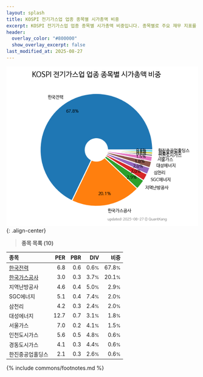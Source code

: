 ```yaml
---
layout: splash
title: KOSPI 전기가스업 업종 종목별 시가총액 비중
excerpt: KOSPI 전기가스업 업종 종목별 시가총액 비중입니다. 종목별로 주요 재무 지표를 함께 표시합니다.
header:
  overlay_color: "#800000"
  show_overlay_excerpt: false
last_modified_at: 2025-08-27
---
```



![KOSPI 전기가스업 업종 종목별 시가총액 비중](/stats/sector/images/kospi_업종_전기가스업_종목.png){: .align-center}


> **종목 목록 (10)**<a id="list"></a>

| **종목** | **PER** | **PBR** | **DIV** | **비중** |
| :------- | ------: | ------: | ------: | -------: |
| [한국전력](/015760/) | 6.8 | 0.6 | 0.6<small>%</small> | 67.8<small>%</small> |
| [한국가스공사](/036460/) | 3.0 | 0.3 | 3.7<small>%</small> | 20.1<small>%</small> |
| 지역난방공사 | 4.6 | 0.4 | 5.0<small>%</small> | 2.9<small>%</small> |
| SGC에너지 | 5.1 | 0.4 | 7.4<small>%</small> | 2.0<small>%</small> |
| 삼천리 | 4.2 | 0.3 | 2.4<small>%</small> | 2.0<small>%</small> |
| 대성에너지 | 12.7 | 0.7 | 3.1<small>%</small> | 1.8<small>%</small> |
| 서울가스 | 7.0 | 0.2 | 4.1<small>%</small> | 1.5<small>%</small> |
| 인천도시가스 | 5.6 | 0.5 | 4.8<small>%</small> | 0.6<small>%</small> |
| 경동도시가스 | 4.1 | 0.3 | 4.4<small>%</small> | 0.6<small>%</small> |
| 한진중공업홀딩스 | 2.1 | 0.3 | 2.6<small>%</small> | 0.6<small>%</small> |

{% include commons/footnotes.md %}